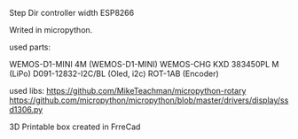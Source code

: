 Step Dir controller width ESP8266

Writed in micropython.

used parts:

WEMOS-D1-MINI 4M (WEMOS-D1-MINI)
WEMOS-CHG
KXD 383450PL M (LiPo) 
D091-12832-I2C/BL (Oled, i2c)
ROT-1AB (Encoder)

used libs:
https://github.com/MikeTeachman/micropython-rotary
https://github.com/micropython/micropython/blob/master/drivers/display/ssd1306.py


3D Printable box created in FrreCad
